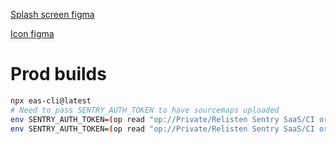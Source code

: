 
[Splash screen figma](https://www.figma.com/file/BsUI88ruljsC1DorBWVF7a/Expo-App-Icon-%26-Splash-(Community)?type=design&node-id=1-1357&mode=design&t=PXiX4Q4omvLMkFeK-11)

[Icon figma](https://www.figma.com/file/PkZxMeBWGLqp5jLdyw2eKy/iOS-%26-Android-%E2%80%93-App-Icon-Template-(Community)?type=design&node-id=1-3&mode=design&t=J1Ojo9GBnXLvrMaR-11)

# Prod builds

```bash
npx eas-cli@latest
# Need to pass SENTRY_AUTH_TOKEN to have sourcemaps uploaded
env SENTRY_AUTH_TOKEN=(op read "op://Private/Relisten Sentry SaaS/CI org auth token") npx eas build -p ios -e production --local
env SENTRY_AUTH_TOKEN=(op read "op://Private/Relisten Sentry SaaS/CI org auth token") npx eas build -p android -e production --local
```

